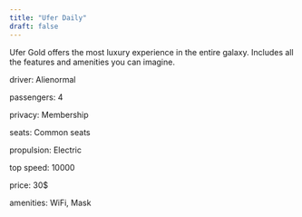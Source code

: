 ```yaml
---
title: "Ufer Daily"
draft: false
---
```

Ufer Gold offers the most luxury experience in the entire galaxy. Includes all the features and amenities you can imagine.

driver: Alienormal

passengers: 4

privacy: Membership

seats: Common seats

propulsion: Electric

top speed: 10000

price: 30$

amenities: WiFi, Mask

